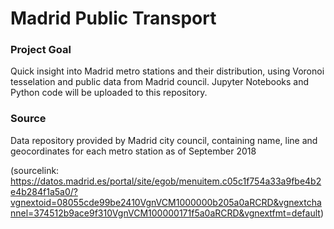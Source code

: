 # Madrid Public Transport

### Project Goal
Quick insight into Madrid metro stations and their distribution, using Voronoi tesselation and public data from Madrid council. Jupyter Notebooks and Python code will be uploaded to this repository.

### Source
Data repository provided by Madrid city council, containing name, line and geocordinates for each metro station as of September 2018

(sourcelink: https://datos.madrid.es/portal/site/egob/menuitem.c05c1f754a33a9fbe4b2e4b284f1a5a0/?vgnextoid=08055cde99be2410VgnVCM1000000b205a0aRCRD&vgnextchannel=374512b9ace9f310VgnVCM100000171f5a0aRCRD&vgnextfmt=default)
